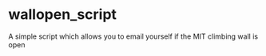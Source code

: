 # wallopen_script
A simple script which allows you to email yourself if the MIT climbing wall is open

